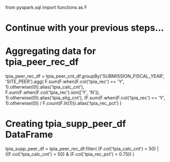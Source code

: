 from pyspark.sql import functions as F

# Continue with your previous steps...

# Aggregating data for tpia_peer_rec_df
tpia_peer_rec_df = tpia_peer_cnt_df.groupBy('SUBMISSION_FISCAL_YEAR', 'SITE_PEER').agg(
    F.sum(F.when(F.col('tpia_rec') == 'Y', 1).otherwise(0)).alias('tpia_calc_cnt'),
    F.sum(F.when(F.col('tpia_rec').isin(['Y', 'N']), 1).otherwise(0)).alias('tpia_elig_cnt'),
    (F.sum(F.when(F.col('tpia_rec') == 'Y', 1).otherwise(0)) / F.count(F.lit(1))).alias('tpia_rec_pct')
)

# Creating tpia_supp_peer_df DataFrame
tpia_supp_peer_df = tpia_peer_rec_df.filter(
    (F.col('tpia_calc_cnt') < 50) | ((F.col('tpia_calc_cnt') > 50) & (F.col('tpia_rec_pct') < 0.75))
)
